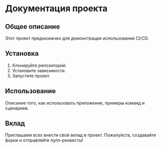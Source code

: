 # Документация проекта

## Общее описание
Этот проект предназначен для демонстрации использования CI/CD.

## Установка
1. Клонируйте репозиторий.
2. Установите зависимости.
3. Запустите проект.

## Использование
Описание того, как использовать приложение, примеры команд и сценариев.

## Вклад
Приглашаем всех внести свой вклад в проект. Пожалуйста, создавайте форки и отправляйте пулл-реквесты!